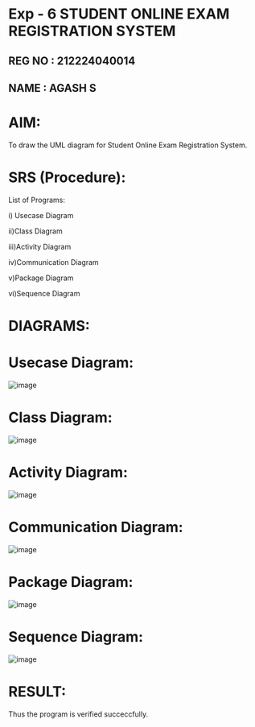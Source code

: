 # Exp - 6 STUDENT ONLINE EXAM REGISTRATION SYSTEM

## REG NO : 212224040014
## NAME   : AGASH S

# AIM:

To draw the UML diagram for Student Online Exam Registration System.

# SRS (Procedure):

List of Programs:

i) Usecase Diagram

ii)Class Diagram

iii)Activity Diagram

iv)Communication Diagram

v)Package Diagram

vi)Sequence Diagram

# DIAGRAMS:

# Usecase Diagram:
![image](https://github.com/user-attachments/assets/8cf44c1a-df93-4a1e-ae2e-5caf45ea3f92)

# Class Diagram:
![image](https://github.com/user-attachments/assets/b8a58c0a-a170-46fd-8616-6de13a802cec)

# Activity Diagram:
![image](https://github.com/user-attachments/assets/25238cdd-6aba-4016-9dfb-be5982bac797)

# Communication Diagram:
![image](https://github.com/user-attachments/assets/6da3cc89-a2ed-49f3-93cf-651503b46c1e)

# Package Diagram:
![image](https://github.com/user-attachments/assets/24245e29-e3fd-4ec7-8222-09e95a6daa83)


# Sequence Diagram:
![image](https://github.com/user-attachments/assets/99f4eeec-8b93-4b88-9798-a4e956f45327)

# RESULT:
Thus the program is verified succeccfully.

